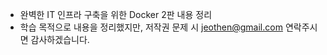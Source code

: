* 완벽한 IT 인프라 구축을 위한 Docker 2판 내용 정리
* 학습 목적으로 내용을 정리했지만, 저작권 문제 시 jeothen@gmail.com  연락주시면 감사하겠습니다.

